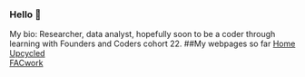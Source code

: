 ### Hello 👋
My bio: Researcher, data analyst, hopefully soon to be a coder through learning with Founders and Coders cohort 22.
##My webpages so far
[Home Upcycled](https://sbhatti534602210.github.io/homeupcycled/)<br />
[FACwork](https://sbhatti534602210.github.io/facwork/)
<!--
**sbhatti534602210/sbhatti534602210** is a ✨ _special_ ✨ repository because its `README.md` (this file) appears on your GitHub profile.

Here are some ideas to get you started:


- 🔭 I’m currently working on ...
- 🌱 I’m currently learning ...
- 👯 I’m looking to collaborate on ...
- 🤔 I’m looking for help with ...
- 💬 Ask me about ...
- 📫 How to reach me: ...
- 😄 Pronouns: ...
- ⚡ Fun fact: ...
-->
